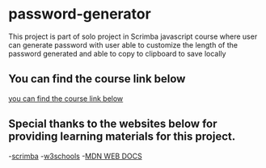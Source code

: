 ﻿# password-generator
This project is part of solo project in Scrimba javascript course where user can generate password with user able to customize the length of the password generated and able to copy to clipboard to save locally

## You can find the course link below
[you can find the course link below](https://scrimba.com/learn/learnjavascript)

## Special thanks to the websites below for providing learning materials for this project.
-[scrimba](https://scrimba.com/)
-[w3schools](https://www.w3schools.com)
-[MDN WEB DOCS](https://developer.mozilla.org/en-US/)
